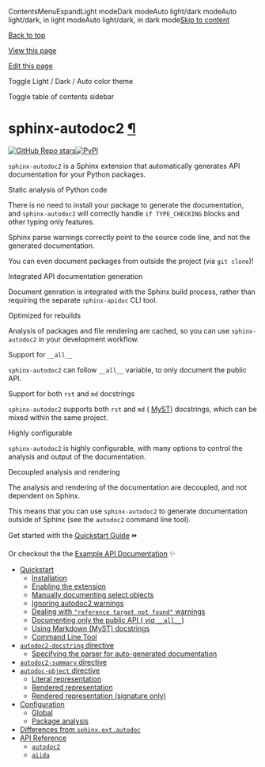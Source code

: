 ContentsMenuExpandLight modeDark modeAuto light/dark modeAuto light/dark, in light modeAuto light/dark, in dark mode[Skip to content](https://sphinx-autodoc2.readthedocs.io/en/latest/#furo-main-content)

[Back to top](https://sphinx-autodoc2.readthedocs.io/en/latest/#)

[View this page](https://github.com/chrisjsewell/sphinx-autodoc2/blob/main/docs/index.md?plain=true "View this page")

[Edit this page](https://github.com/chrisjsewell/sphinx-autodoc2/edit/main/docs/index.md "Edit this page")

Toggle Light / Dark / Auto color theme

Toggle table of contents sidebar

# sphinx-autodoc2 [¶](https://sphinx-autodoc2.readthedocs.io/en/latest/\#sphinx-autodoc2 "Permalink to this heading")

[![GitHub Repo stars](https://img.shields.io/github/stars/chrisjsewell/sphinx-autodoc2?label=Like%20and%20Share%21&style=social)](https://github.com/chrisjsewell/sphinx-autodoc2)[![PyPI](https://img.shields.io/pypi/v/sphinx-autodoc2?label=PyPI&logo=pypi&style=social)](https://pypi.org/project/sphinx-autodoc2/)

`sphinx-autodoc2` is a Sphinx extension that automatically generates API documentation for your Python packages.

Static analysis of Python code

There is no need to install your package to generate the documentation, and `sphinx-autodoc2` will correctly handle `if TYPE_CHECKING` blocks and other typing only features.

Sphinx parse warnings correctly point to the source code line, and not the generated documentation.

You can even document packages from outside the project (via `git clone`)!

Integrated API documentation generation

Document genration is integrated with the Sphinx build process, rather than requiring the separate `sphinx-apidoc` CLI tool.

Optimized for rebuilds

Analysis of packages and file rendering are cached, so you can use `sphinx-autodoc2` in your development workflow.

Support for `__all__`

`sphinx-autodoc2` can follow `__all__` variable, to only document the public API.

Support for both `rst` and `md` docstrings

`sphinx-autodoc2` supports both `rst` and `md` ( [MyST](https://myst-parser.readthedocs.io/)) docstrings, which can be mixed within the same project.

Highly configurable

`sphinx-autodoc2` is highly configurable, with many options to control the analysis and output of the documentation.

Decoupled analysis and rendering

The analysis and rendering of the documentation are decoupled, and not dependent on Sphinx.

This means that you can use `sphinx-autodoc2` to generate documentation outside of Sphinx (see the `autodoc2` command line tool).

Get started with the [Quickstart Guide](https://sphinx-autodoc2.readthedocs.io/en/latest/quickstart.html) ⏩

Or checkout the the [Example API Documentation](https://sphinx-autodoc2.readthedocs.io/en/latest/apidocs/index.html) ✨

- [Quickstart](https://sphinx-autodoc2.readthedocs.io/en/latest/quickstart.html)
  - [Installation](https://sphinx-autodoc2.readthedocs.io/en/latest/quickstart.html#installation)
  - [Enabling the extension](https://sphinx-autodoc2.readthedocs.io/en/latest/quickstart.html#enabling-the-extension)
  - [Manually documenting select objects](https://sphinx-autodoc2.readthedocs.io/en/latest/quickstart.html#manually-documenting-select-objects)
  - [Ignoring autodoc2 warnings](https://sphinx-autodoc2.readthedocs.io/en/latest/quickstart.html#ignoring-autodoc2-warnings)
  - [Dealing with `"reference target not found"` warnings](https://sphinx-autodoc2.readthedocs.io/en/latest/quickstart.html#dealing-with-reference-target-not-found-warnings)
  - [Documenting only the public API ( _via_ `__all__`)](https://sphinx-autodoc2.readthedocs.io/en/latest/quickstart.html#documenting-only-the-public-api-via-all)
  - [Using Markdown (MyST) docstrings](https://sphinx-autodoc2.readthedocs.io/en/latest/quickstart.html#using-markdown-myst-docstrings)
  - [Command Line Tool](https://sphinx-autodoc2.readthedocs.io/en/latest/quickstart.html#command-line-tool)
- [`autodoc2-docstring` directive](https://sphinx-autodoc2.readthedocs.io/en/latest/docstrings.html)
  - [Specifying the parser for auto-generated documentation](https://sphinx-autodoc2.readthedocs.io/en/latest/docstrings.html#specifying-the-parser-for-auto-generated-documentation)
- [`autodoc2-summary` directive](https://sphinx-autodoc2.readthedocs.io/en/latest/summary.html)
- [`autodoc-object` directive](https://sphinx-autodoc2.readthedocs.io/en/latest/autodoc.html)
  - [Literal representation](https://sphinx-autodoc2.readthedocs.io/en/latest/autodoc.html#literal-representation)
  - [Rendered representation](https://sphinx-autodoc2.readthedocs.io/en/latest/autodoc.html#rendered-representation)
  - [Rendered representation (signature only)](https://sphinx-autodoc2.readthedocs.io/en/latest/autodoc.html#rendered-representation-signature-only)
- [Configuration](https://sphinx-autodoc2.readthedocs.io/en/latest/config.html)
  - [Global](https://sphinx-autodoc2.readthedocs.io/en/latest/config.html#global)
  - [Package analysis](https://sphinx-autodoc2.readthedocs.io/en/latest/config.html#package-analysis)
- [Differences from `sphinx.ext.autodoc`](https://sphinx-autodoc2.readthedocs.io/en/latest/autodoc_diff.html)
- [API Reference](https://sphinx-autodoc2.readthedocs.io/en/latest/apidocs/index.html)
  - [`autodoc2`](https://sphinx-autodoc2.readthedocs.io/en/latest/apidocs/autodoc2/autodoc2.html)
  - [`aiida`](https://sphinx-autodoc2.readthedocs.io/en/latest/apidocs/aiida/aiida.html)
